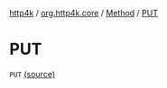 [http4k](../../index.md) / [org.http4k.core](../index.md) / [Method](index.md) / [PUT](./-p-u-t.md)

# PUT

`PUT` [(source)](https://github.com/http4k/http4k/blob/master/http4k-core/src/main/kotlin/org/http4k/core/http.kt#L159)